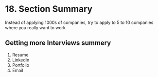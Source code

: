 # 18. Section Summary

Instead of applying 1000s of companies, try to apply to 5 to 10 companies where you really want to work

## Getting more Interviews summery

1. Resume
2. LinkedIn
3. Portfolio
4. Email
